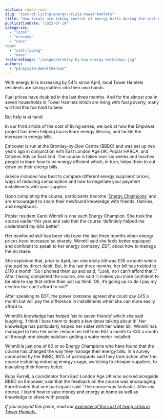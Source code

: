 ```yaml
---
section: roman-road
slug: "cost-of-living-energy-crisis-tower-hamlets"
title: "How locals are taking control of energy bills during the cost of living crisis"
publicationDate: "2022-07-19"
categories: 
  - "local"
  - "economy"
  - "news"
tags: 
  - "cost-living"
  - "news"
featuredImage: "/images/bromley-by-bow-energy-workshops.jpg"
authors: 
  - "panayiota-demosthenous"
---
```


With energy bills increasing by 54% since April, local Tower Hamlets residents are taking matters into their own hands.

Fuel prices have doubled in the last three months. And for the almost one in seven households in Tower Hamlets which are living with fuel poverty, many will find this too hard to bear. 

But help is at hand.

In our third article of the cost of living series, we look at how the Empower project has been helping locals learn energy literacy, and tackle the increase in energy bills. 

Empower is run at the Bromley-by-Bow Centre (BBBC) and was set up two years ago in conjunction with East London Age UK, Poplar HARCA, and Citizens Advice East End. The course is taken over six weeks and teaches people to learn how to be energy efficient which, in turn, helps them to cut down on their energy bills. 

Advice includes how best to compare different energy suppliers’ prices, ways of reducing consumption and how to negotiate your payment installments with your supplier. 

Upon completing the course, participants become ‘[Energy Champions](https://www.bbbc.org.uk/services/save-energy-and-money/)’ and are encouraged to share their newfound knowledge with friends, families, and neighbours.  

Poplar resident Carol Winmill is one such Energy Champion. She took the course earlier this year and said that the course ‘definitely helped me understand my bills better’. 

Her newfound skill has been vital over the last three months when energy prices have increased so sharply. Winmill said she feels better equipped and confident to speak to her energy company, EDF, about how to manage the increase.

She explained that, prior to April, her electricity bill was £35 a month which she paid by direct debit. But, in the last three months, her bill has trebled to £110 a month. ‘So I phoned them up and said, “Look, no I can't afford that.”.’ After having completed the course, she said ‘it makes you more confident to be able to say that rather than just up think ‘Oh, it’s going up so do I pay my electric but can’t afford to eat?’ 

After speaking to EDF, the power company agreed she could pay £45 a month but will pay the difference in installments when she can more easily afford to.

Winmill’s knowledge has helped ‘six to seven friends’ which she said laughing, ‘I think I bore them to death a few times talking about it!’ Her knowledge has particularly helped her sister with her water bill. Winmill has managed to help her sister reduce her bill from £67 a month to £30 a month all through one simple solution: getting a water meter installed.

Winmill is just one of 60 or so Energy Champions who have found that the course has changed the way they manage their energy bills. In a survey conducted by the BBBC, 88% of participants said they took action after the course including reducing energy usage, switching to cheaper suppliers, to insulating their homes better.

Ruby Farrell, a coordinator from East London Age UK who worked alongside BBBC on Empower, said that the feedback on the course was encouraging. Farrell noted that one participant said: ‘The course was fantastic. After my course, I learnt how to save money and energy at home as well as knowledge to share with people.’

_If you enjoyed this piece, read our_ [_overview of the cost of living crisis in Tower Hamlets._](https://romanroadlondon.com/cost-living-crisis-tower-hamlets/)


